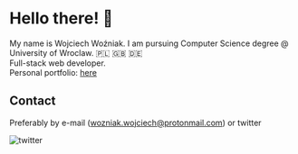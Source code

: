 # Hello there! 👋

My name is Wojciech Woźniak. I am pursuing Computer Science degree @ University of Wroclaw. 🇵🇱 🇬🇧 🇩🇪      
Full-stack web developer.       
Personal portfolio: <a href="https://wojwozniak.com/">here</a><br>

## Contact 
Preferably by e-mail (wozniak.wojciech@protonmail.com) or twitter       

[<img align="left" alt="twitter" src="https://img.shields.io/badge/twitter-%231DA1F2.svg?&style=for-the-badge&logo=twitter&logoColor=white" />](https://twitter.com/woj_wozniak)       <br>
